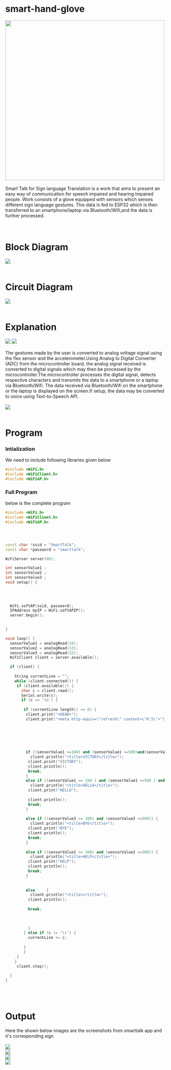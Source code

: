 # smart-hand-glove
<img src="https://github.com/pscretn/smart-hand-glove/blob/master/gif/final_Trim.gif" width="500"  />  <br><br>
Smart Talk for Sign language Translation is a work that aims to present an easy way of communication for speech impaired and hearing impaired people. Work consists
of a glove equipped with sensors which senses different sign language gestures. This data is fed to ESP32 which is then transferred to an smartphone/laptop via
Bluetooth/Wifi,and the data is further processed.<br><br><br>
# Block Diagram 
![](/images/img2.png) <br><br>
# Circuit Diagram
![](/images/imga.png) <br><br>
# Explanation
![](/images/img3.png) ![](/images/img4.png)  <br><br>
The gestures made by the user is converted to analog voltage signal using the flex sensor and the accelerometer.Using Analog to Digital Converter (ADC) from
the microcontroller board, the analog signal received is converted to digital signals which may then be processed by the microcontroller.The microcontroller
processes the digital signal, detects respective characters and transmits the data to a smartphone or a laptop via Bluetooth/Wifi. The data received via
Bluetooth/Wifi on the smartphone or the laptop is displayed on the screen.If setup, the data may be converted to voice using Text-to-Speech API.<br><br>
![](/images/img6.png)  <br><br>
# Program
### Intialization
We need to include following  libraries given below  
```C++
#include <WiFi.h>
#include <WiFiClient.h>
#include <WiFiAP.h>
```
### Full Program
below is the complete program
```C++
#include <WiFi.h>
#include <WiFiClient.h>
#include <WiFiAP.h>




const char *ssid = "SmartTalk";
const char *password = "smarttalk";

WiFiServer server(80);

int sensorValue1 ;
int sensorValue2 ;
int sensorValue3 ;
void setup() {
 
  

  
  WiFi.softAP(ssid, password);
  IPAddress myIP = WiFi.softAPIP();
  server.begin();

  
}

void loop() {
  sensorValue1 = analogRead(34);
  sensorValue2 = analogRead(33);
  sensorValue3 = analogRead(32);
  WiFiClient client = server.available();   

  if (client) {                             
               
    String currentLine = "";                
    while (client.connected()) {            
     if (client.available()) {             
       char c = client.read();            
       Serial.write(c);                    
       if (c == '\n') {                    
          
        if (currentLine.length() == 0) {
         client.print("<HEAD>");
         client.print("<meta http-equiv=\"refresh\" content=\"0.5\">"); 
            
            
            
        

       
         if ((sensorValue1 >=100) and (sensorValue1 <=500)and(sensorValue3 >=600) and (sensorValue3 <=900)) {
           client.println("<title>VICTORY</title>");
          client.print("VICTORY");
          client.println();
          break;
         }
         else if ((sensorValue1 >= 100 ) and (sensorValue1 <=500 ) and (sensorValue3 >= 100) and (sensorValue3 <=500 )) {
           client.println("<title>HELLO</title>");
          client.print("HELLO");
          
          client.println();
          break;
         }
         
         else if ((sensorValue3 >= 100) and (sensorValue3 <=500)) {
           client.println("<title>BYE</title>");
          client.print("BYE");
          client.println();
          break;
         }
         
         else if ((sensorValue2 >= 100) and (sensorValue2 <=300)) {
           client.println("<title>HELP</title>");
          client.print("HELP");
          client.println();
          break;
         }
         
        
         else     {
           client.println("<title></title>");
          client.println();
          
          break;
          
        
           
          } 
        } else if (c != '\r') {  
          currentLine += c;     
           
        }
        }
     }
    }
     client.stop();
  
  }
}
```
<br><br>
# Output
Here the shown below images are the screenshots from smarttalk app and it's corresponding sign
<br><br>
![](/images/imgc.png)<br>
![](/images/imgd.png) <br>
![](/images/imge.png) <br>
![](/images/imgf.png) <br>

